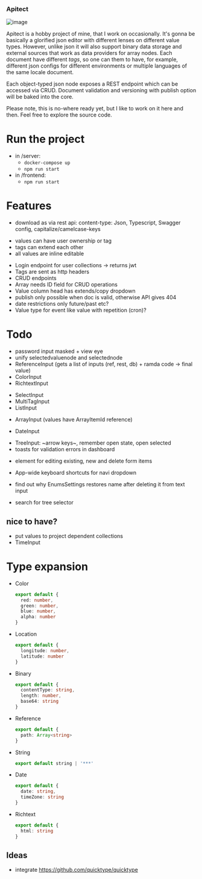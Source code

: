 
### Apitect

![image](https://user-images.githubusercontent.com/160805/197213640-f05683e4-9bf7-4640-933b-fc228a13f411.png)

Apitect is a hobby project of mine, that I work on occasionally. It's gonna be basically a glorified json editor with different lenses on different value types.
However, unlike json it will also support binary data storage and external sources that work as data providers for array nodes. Each document have different _tags_, so one can them to have, for example, different json configs for different environments or multiple languages of the same locale document.

Each object-typed json node exposes a REST endpoint which can be accessed via CRUD. 
Document validation and versioning with publish option will be baked into the core.

Please note, this is no-where ready yet, but I like to work on it here and then. Feel free to explore the source code.

# Run the project

- in /server:
  - `docker-compose up`
  - `npm run start`
- in /frontend:
  - `npm run start`

# Features

- download as via rest api: content-type: Json, Typescript, Swagger config, capitalize/camelcase-keys
+ values can have user ownership or tag
+ tags can extend each other
+ all values are inline editable
- Login endpoint for user collections -> returns jwt
- Tags are sent as http headers
- CRUD endpoints
- Array needs ID field for CRUD operations
- Value column head has extends/copy dropdown
- publish only possible when doc is valid, otherwise API gives 404
- date restrictions only future/past etc?
- Value type for event like value with repetition (cron)?

# Todo

- password input masked + view eye
- unify selectedvaluenode and selectednode
- ReferenceInput (gets a list of inputs (ref, rest, db) + ramda code -> final value)
- ColorInput
- RichtextInput
+ SelectInput
+ MultiTagInput
+ ListInput
- ArrayInput (values have ArrayItemId reference)
+ DateInput
- TreeInput: ~arrow keys~, remember open state, open selected
- toasts for validation errors in dashboard
+ element for editing existing, new and delete form items
- App-wide keyboard shortcuts for navi dropdown 
+ find out why EnumsSettings restores name after deleting it from text input
- search for tree selector

## nice to have?

- put values to project dependent collections
- TimeInput

# Type expansion

- Color
  ```typescript
  export default {
    red: number,
    green: number,
    blue: number,
    alpha: number
  }
  ```

- Location
  ```typescript
  export default {
    longitude: number,
    latitude: number
  }
  ``` 

- Binary
  ```typescript
  export default {
    contentType: string,
    length: number,
    base64: string
  }
  ```   
  
- Reference
  ```typescript
  export default {
    path: Array<string>
  }
  ```   

- String
  ```typescript
  export default string | '***'
  ```   

- Date
  ```typescript
  export default {
    date: string,
    timeZone: string
  }
  ```   

- Richtext
  ```typescript
  export default {
    html: string
  }
  ```   

## Ideas

- integrate https://github.com/quicktype/quicktype

